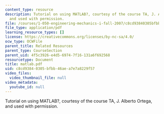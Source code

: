 ```yaml
---
content_type: resource
description: Tutorial on using MATLAB?, courtesy of the course TA, J. Alberto Ortega,
  and used with permission.
file: /courses/1-050-engineering-mechanics-i-fall-2007/c8cd93840305bfbb46aea7e7a8229f57_matlab.pdf
file_type: application/pdf
learning_resource_types: []
license: https://creativecommons.org/licenses/by-nc-sa/4.0/
ocw_type: OCWFile
parent_title: Related Resources
parent_type: CourseSection
parent_uid: 4f5c3926-e4d5-6974-7f16-131a6f692568
resourcetype: Document
title: matlab.pdf
uid: c8cd9384-0305-bfbb-46ae-a7e7a8229f57
video_files:
  video_thumbnail_file: null
video_metadata:
  youtube_id: null
---
```

Tutorial on using MATLAB?, courtesy of the course TA, J. Alberto Ortega, and used with permission.